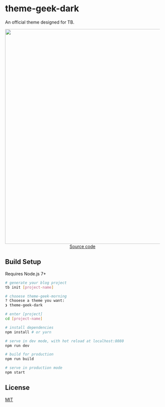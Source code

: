# theme-geek-dark

An official theme designed for TB.

<p align="center">
  <a href="https://github.com/TB-blog/theme-geek-morning" target="_blank">
    <img src="http://ojiq40lzd.bkt.clouddn.com/屏幕快照 2018-05-14 下午3.05.35.png" width="700px">
    <br>
    Source code
  </a>
</p>


## Build Setup

Requires Node.js 7+

```bash
# generate your blog project
tb init [project-name]

# chooese theme-geek-morning
? Chooese a theme you want:
❯ theme-geek-dark

# enter [project]
cd [project-name]

# install dependencies
npm install # or yarn

# serve in dev mode, with hot reload at localhost:8080
npm run dev

# build for production
npm run build

# serve in production mode
npm start
```

## License

[MIT](LICENSE)
